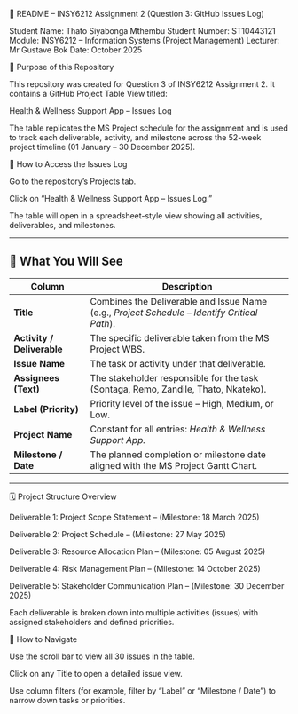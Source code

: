 📄 README – INSY6212 Assignment 2 (Question 3: GitHub Issues Log)

Student Name: Thato Siyabonga Mthembu
Student Number: ST10443121
Module: INSY6212 – Information Systems (Project Management)
Lecturer: Mr Gustave Bok
Date: October 2025

🧭 Purpose of this Repository

This repository was created for Question 3 of INSY6212 Assignment 2.
It contains a GitHub Project Table View titled:

Health & Wellness Support App – Issues Log

The table replicates the MS Project schedule for the assignment and is used to track each deliverable, activity, and milestone across the 52-week project timeline (01 January – 30 December 2025).

📂 How to Access the Issues Log

Go to the repository’s Projects tab.

Click on “Health & Wellness Support App – Issues Log.”

The table will open in a spreadsheet-style view showing all activities, deliverables, and milestones.
*************************************************************************************************************************************


🧱 What You Will See
-----------------------------------------------------------------------------------------------------------------------------
| Column                     | Description                                                                                  |
| -------------------------- | -------------------------------------------------------------------------------------------- |
| **Title**                  | Combines the Deliverable and Issue Name (e.g., *Project Schedule – Identify Critical Path*). |
| **Activity / Deliverable** | The specific deliverable taken from the MS Project WBS.                                      |
| **Issue Name**             | The task or activity under that deliverable.                                                 |
| **Assignees (Text)**       | The stakeholder responsible for the task (Sontaga, Remo, Zandile, Thato, Nkateko).           |
| **Label (Priority)**       | Priority level of the issue – High, Medium, or Low.                                          |
| **Project Name**           | Constant for all entries: *Health & Wellness Support App.*                                   |
| **Milestone / Date**       | The planned completion or milestone date aligned with the MS Project Gantt Chart.            |
-----------------------------------------------------------------------------------------------------------------------------



🗓 Project Structure Overview

Deliverable 1: Project Scope Statement – (Milestone: 18 March 2025)

Deliverable 2: Project Schedule – (Milestone: 27 May 2025)

Deliverable 3: Resource Allocation Plan – (Milestone: 05 August 2025)

Deliverable 4: Risk Management Plan – (Milestone: 14 October 2025)

Deliverable 5: Stakeholder Communication Plan – (Milestone: 30 December 2025)

Each deliverable is broken down into multiple activities (issues) with assigned stakeholders and defined priorities.


🧩 How to Navigate

Use the scroll bar to view all 30 issues in the table.

Click on any Title to open a detailed issue view.

Use column filters (for example, filter by “Label” or “Milestone / Date”) to narrow down tasks or priorities.





